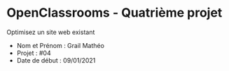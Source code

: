 # OpenClassrooms - Quatrième projet
Optimisez un site web existant

- Nom et Prénom : Grail Mathéo
- Projet : #04
- Date de début : 09/01/2021
